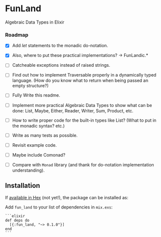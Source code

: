 # FunLand

Algebraic Data Types in Elixir


### Roadmap

- [x] Add _let_ statements to the monadic do-notation.
- [x] Also, where to put these practical implementations? -> FunLandic.*
- [ ] Catcheable exceptions instead of raised strings.
- [ ] Find out how to implement Traversable properly in a dynamically typed language. (How do you know what to return when being passed an empty structure?)
- [ ] Fully Write this readme.
- [ ] Implement more practical Algebraic Data Types to show what can be done: List, Maybe, Either, Reader, Writer, Sum, Product, etc.
- [ ] How to write proper code for the built-in types like List? (What to put in the monadic syntax? etc.)
- [ ] Write as many tests as possible.
- [ ] Revisit example code.
- [ ] Maybe include Comonad?
- [ ] Compare with `Monad` library (and thank for do-notation implementation understanding).



## Installation

If [available in Hex](https://hex.pm/docs/publish) (not yet!), the package can be installed as:

Add `fun_land` to your list of dependencies in `mix.exs`:

    ```elixir
    def deps do
      [{:fun_land, "~> 0.1.0"}]
    end
    ```
